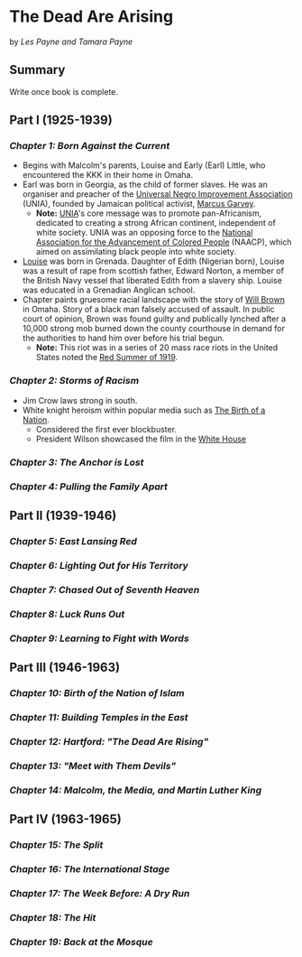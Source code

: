 # **The Dead Are Arising**

by *Les Payne and Tamara Payne*

## **Summary**

Write once book is complete.

## **Part I (1925-1939)**

### *Chapter 1: Born Against the Current*

- Begins with Malcolm's parents, Louise and Early (Earl) Little, who encountered the KKK in their home in Omaha.
- Earl was born in Georgia, as the child of former slaves. He was an organiser and preacher of the [Universal Negro Improvement Association](https://case.edu/ech/articles/u/universal-negro-improvement-assn-unia#:~:text=The%20UNIVERSAL%20NEGRO%20IMPROVEMENT%20ASSN,in%20Cleveland%20at%202200%20E.) (UNIA), founded by Jamaican political activist, [Marcus Garvey](https://en.wikipedia.org/wiki/Marcus_Garvey).
  - **Note:** [UNIA](https://www.britannica.com/topic/Universal-Negro-Improvement-Association)'s core message was to promote pan-Africanism, dedicated to creating a strong African continent, independent of white society. UNIA was an opposing force to the [National Association for the Advancement of Colored People](https://www.britannica.com/topic/National-Association-for-the-Advancement-of-Colored-People) (NAACP), which aimed on assimilating black people into white society.
- [Louise](https://en.wikipedia.org/wiki/Louise_Little) was born in Grenada. Daughter of Edith (Nigerian born), Louise was a result of rape from scottish father, Edward Norton, a member of the British Navy vessel that liberated Edith from a slavery ship. Louise was educated in a Grenadian Anglican school.
- Chapter paints gruesome racial landscape with the story of [Will Brown](https://en.wikipedia.org/wiki/Omaha_race_riot_of_1919) in Omaha. Story of a black man falsely accused of assault. In public court of opinion, Brown was found guilty and publically lynched after a 10,000 strong mob burned down the county courthouse in demand for the authorities to hand him over before his trial begun.
  - **Note:** This riot was in a series of 20 mass race riots in the United States noted the [Red Summer of 1919](https://en.wikipedia.org/wiki/Red_Summer).

### *Chapter 2: Storms of Racism*

- Jim Crow laws strong in south.
- White knight heroism within popular media such as [The Birth of a Nation](https://www.bbc.com/culture/article/20150206-the-most-racist-movie-ever-made).
  - Considered the first ever blockbuster.
  - President Wilson showcased the film in the [White House](https://doi.org/10.1017/S1537781400004242)

### *Chapter 3: The Anchor is Lost*

### *Chapter 4: Pulling the Family Apart*

## **Part II (1939-1946)**

### *Chapter 5: East Lansing Red*

### *Chapter 6: Lighting Out for His Territory*

### *Chapter 7: Chased Out of Seventh Heaven*

### *Chapter 8: Luck Runs Out*

### *Chapter 9: Learning to Fight with Words*

## **Part III (1946-1963)**

### *Chapter 10: Birth of the Nation of Islam*

### *Chapter 11: Building Temples in the East*

### *Chapter 12: Hartford: "The Dead Are Rising"*

### *Chapter 13: "Meet with Them Devils"*

### *Chapter 14: Malcolm, the Media, and Martin Luther King*

## **Part IV (1963-1965)**

### *Chapter 15: The Split*

### *Chapter 16: The International Stage*

### *Chapter 17: The Week Before: A Dry Run*

### *Chapter 18: The Hit*

### *Chapter 19: Back at the Mosque*

